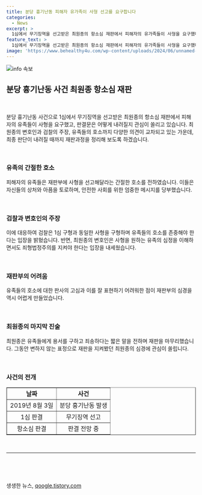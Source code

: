 ```yaml
---
title: 분당 흉기난동 피해자 유가족이 사형 선고를 요구합니다
categories:
  - News
excerpt: >
  1심에서 무기징역을 선고받은 최원종의 항소심 재판에서 피해자의 유가족들이 사형을 요구했다. 피해자의 남편과 어머니는 각각의 고인을 추모하며 최원종에 대한 사형 선고를 간곡히 호소했다. 유가족들의 진술에 판사도 감동하며 피고인의 태도에 대해 논란이 일었다. 검찰은 1심과 동일한 사형을 구형하며 유족들의 의지를 존중하겠다고 밝혔고, 최원종의 변호인은 사형에 대한 유족들의 간곡한 청원을 이해하면서도 법으로써의 형평성을 주장했다.
feature_text: >
  1심에서 무기징역을 선고받은 최원종의 항소심 재판에서 피해자의 유가족들이 사형을 요구했다. 피해자의 남편과 어머니는 각각의 고인을 추모하며 최원종에 대한 사형 선고를 간곡히 호소했다. 유가족들의 진술에 판사도 감동하며 피고인의 태도에 대해 논란이 일었다. 검찰은 1심과 동일한 사형을 구형하며 유족들의 의지를 존중하겠다고 밝혔고, 최원종의 변호인은 사형에 대한 유족들의 간곡한 청원을 이해하면서도 법으로써의 형평성을 주장했다.
image: 'https://www.behealthy4u.com/wp-content/uploads/2024/06/unnamed-file.png'
---
```


<p><img src="https://www.behealthy4u.com/wp-content/uploads/2024/06/unnamed-file.png" alt="info 속보" /></p>

<h2 data-ke-size="size26">분당 흉기난동 사건 최원종 항소심 재판</h2>

<p data-ke-size="size16">&nbsp;</p>

<p data-ke-size="size16">분당 흉기난동 사건으로 1심에서 무기징역을 선고받은 최원종의 항소심 재판에서 피해자의 유족들이 사형을 요구했고, 판결문은 어떻게 내려질지 관심이 쏠리고 있습니다. 최원종의 변호인과 검찰의 주장, 유족들의 호소까지 다양한 의견이 교차되고 있는 가운데, 최종 판단이 내려질 때까지 재판과정을 정리해 보도록 하겠습니다.</p>

<p data-ke-size="size16">&nbsp;</p>

<h3 data-ke-size="size24">유족의 간절한 호소</h3>

<p data-ke-size="size16">피해자의 유족들은 재판부에 사형을 선고해달라는 간절한 호소를 전하였습니다. 이들은 자신들의 상처와 아픔을 토로하며, 안전한 사회를 위한 엄중한 메시지를 당부했습니다.</p>

<p data-ke-size="size16">&nbsp;</p>

<h3 data-ke-size="size24">검찰과 변호인의 주장</h3>

<p data-ke-size="size16">이에 대응하여 검찰은 1심 구형과 동일한 사형을 구형하며 유족들의 호소를 존중해야 한다는 입장을 밝혔습니다. 반면, 최원종의 변호인은 사형을 원하는 유족의 심정을 이해하면서도 죄형법정주의를 지켜야 한다는 입장을 내세웠습니다.</p>

<p data-ke-size="size16">&nbsp;</p>

<h3 data-ke-size="size24">재판부의 어려움</h3>

<p data-ke-size="size16">유족들의 호소에 대한 판사의 고심과 이를 잘 표현하기 어려워한 점이 재판부의 심경을 역시 어렵게 만들었습니다.</p>

<p data-ke-size="size16">&nbsp;</p>

<h3 data-ke-size="size24">최원종의 마지막 진술</h3>

<p data-ke-size="size16">최원종은 유족들에게 용서를 구하고 죄송하다는 짧은 말을 전하며 재판을 마무리했습니다. 그동안 변하지 않는 표정으로 재판을 지켜봤던 최원종의 심경에 관심이 쏠립니다.</p>

<p data-ke-size="size16">&nbsp;</p>

<h3 data-ke-size="size24">사건의 전개</h3>

<table style="width: 100%;" border="1">
<tbody>
<tr>
<td style="text-align: center; height: 17px;"><b>날짜</b></td>
<td style="text-align: center; height: 17px;"><b>사건</b></td>
</tr>
<tr>
<td style="text-align: center; height: 17px;">2019년 8월 3일</td>
<td style="text-align: center; height: 17px;">분당 흉기난동 발생</td>
</tr>
<tr>
<td style="text-align: center; height: 17px;">1심 판결</td>
<td style="text-align: center; height: 17px;">무기징역 선고</td>
</tr>
<tr>
<td style="text-align: center; height: 17px;">항소심 판결</td>
<td style="text-align: center; height: 17px;">판결 전망 중</td>
</tr>
</tbody>
</table>

<p data-ke-size="size16">&nbsp;</p>

<hr>

<p data-ke-size="size16">&nbsp;</p>

<p data-ke-size="size16">&nbsp;</p>
생생한 뉴스, <a href="https://qoogle.tistory.com" rel="dofollow">qoogle.tistory.com</a>


